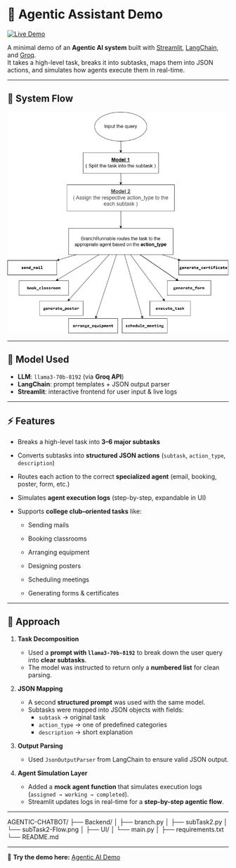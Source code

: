 # 🤖 Agentic Assistant Demo

[![Live Demo](https://img.shields.io/badge/Streamlit-Live%20App-brightgreen?logo=streamlit)](https://agentic-ai-demo-tirth-main.streamlit.app/)

A minimal demo of an **Agentic AI system** built with [Streamlit](https://streamlit.io/), [LangChain](https://www.langchain.com/), and [Groq](https://groq.com/).  
It takes a high-level task, breaks it into subtasks, maps them into JSON actions, and simulates how agents execute them in real-time.

---

## 🧩 System Flow

![System Flow](Backend/subTask2-Flow.png)

---

## 🧠 Model Used
- **LLM**: `llama3-70b-8192` (via **Groq API**)  
- **LangChain**: prompt templates + JSON output parser  
- **Streamlit**: interactive frontend for user input & live logs  

---

## ⚡ Features
- Breaks a high-level task into **3–6 major subtasks**  
- Converts subtasks into **structured JSON actions** (`subtask`, `action_type`, `description`)  
- Routes each action to the correct **specialized agent** (email, booking, poster, form, etc.)
- Simulates **agent execution logs** (step-by-step, expandable in UI)
-  Supports **college club–oriented tasks** like:

   - Sending mails

   - Booking classrooms

   - Arranging equipment

   - Designing posters

   - Scheduling meetings

   - Generating forms & certificates

---

## 🔎 Approach

1. **Task Decomposition**  
   - Used a **prompt with `llama3-70b-8192`** to break down the user query into **clear subtasks**.  
   - The model was instructed to return only a **numbered list** for clean parsing.  

2. **JSON Mapping**  
   - A second **structured prompt** was used with the same model.  
   - Subtasks were mapped into JSON objects with fields:  
     - `subtask` → original task  
     - `action_type` → one of predefined categories  
     - `description` → short explanation  

3. **Output Parsing**  
   - Used `JsonOutputParser` from LangChain to ensure valid JSON output.  

4. **Agent Simulation Layer**  
   - Added a **mock agent function** that simulates execution logs (`assigned → working → completed`).  
   - Streamlit updates logs in real-time for a **step-by-step agentic flow**.  

---

AGENTIC-CHATBOT/
├── Backend/
│   ├── branch.py
│   ├── subTask2.py
│   └── subTask2-Flow.png
│
├── UI/
│   └── main.py
│
├── requirements.txt
└── README.md    

---
🔗 **Try the demo here:** [Agentic AI Demo](https://agentic-ai-demo-tirth-main.streamlit.app/)
